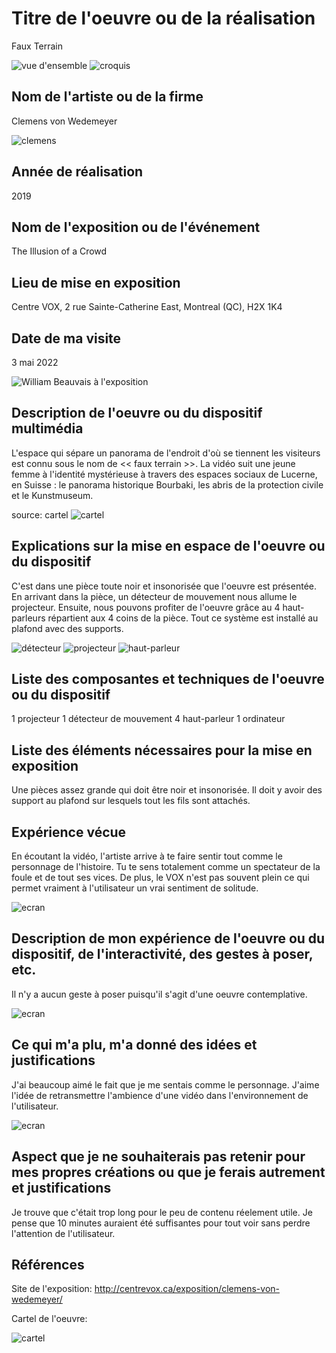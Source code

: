 # Titre de l'oeuvre ou de la réalisation 

Faux Terrain

![vue d'ensemble](media/faux_terrain.jpg)
![croquis](media/croquis.jpg)
## Nom de l'artiste ou de la firme

Clemens von Wedemeyer

![clemens](media/clemens.jpeg)

## Année de réalisation

2019

## Nom de l'exposition ou de l'événement 

The Illusion of a Crowd

## Lieu de mise en exposition 

Centre VOX, 2 rue Sainte-Catherine East, Montreal (QC), H2X 1K4

## Date de ma visite 

3 mai 2022 

![William Beauvais à l'exposition](media/moi.jpg)

## Description de l'oeuvre ou du dispositif multimédia 

L'espace qui sépare un panorama de l'endroit d'où se tiennent les visiteurs est connu sous le nom de << faux terrain >>. La vidéo suit une jeune femme à l'identité mystérieuse à travers des espaces sociaux de Lucerne, en Suisse : le panorama historique Bourbaki, les abris de la protection civile et le Kunstmuseum.

source: cartel
![cartel](media/cartel.jpg)

## Explications sur la mise en espace de l'oeuvre ou du dispositif 

C'est dans une pièce toute noir et insonorisée que l'oeuvre est présentée. En arrivant dans la pièce, un détecteur de mouvement nous allume le projecteur. Ensuite, nous pouvons profiter de l'oeuvre grâce au 4 haut-parleurs répartient aux 4 coins de la pièce. Tout ce système est installé au plafond avec des supports.

![détecteur](media/detecteur.jpg)
![projecteur](media/projecteur.jpg)
![haut-parleur](media/haut_parleur.jpg)
## Liste des composantes et techniques de l'oeuvre ou du dispositif 

1 projecteur
1 détecteur de mouvement
4 haut-parleur
1 ordinateur

## Liste des éléments nécessaires pour la mise en exposition 

Une pièces assez grande qui doit être noir et insonorisée. Il doit y avoir des support au plafond sur lesquels tout les fils sont attachés.

## Expérience vécue 

En écoutant la vidéo, l'artiste arrive à te faire sentir tout comme le personnage de l'histoire. Tu te sens totalement comme un spectateur de la foule et de tout ses vices. De plus, le VOX n'est pas souvent plein ce qui permet vraiment à l'utilisateur un vrai sentiment de solitude.

![ecran](media/fille.jpg)

## Description de mon expérience de l'oeuvre ou du dispositif, de l'interactivité, des gestes à poser, etc. 

Il n'y a aucun geste à poser puisqu'il s'agit d'une oeuvre contemplative.

![ecran](media/foule.jpg)

## Ce qui m'a plu, m'a donné des idées et justifications 

J'ai beaucoup aimé le fait que je me sentais comme le personnage. J'aime l'idée de retransmettre l'ambience d'une vidéo dans l'environnement de l'utilisateur.

![ecran](media/montagnes.jpg)

## Aspect que je ne souhaiterais pas retenir pour mes propres créations ou que je ferais autrement et justifications 

Je trouve que c'était trop long pour le peu de contenu réelement utile. Je pense que 10 minutes auraient été suffisantes pour tout voir sans perdre l'attention de l'utilisateur.

## Références
Site de l'exposition:
http://centrevox.ca/exposition/clemens-von-wedemeyer/

Cartel de l'oeuvre:

![cartel](media/cartel.jpg)
